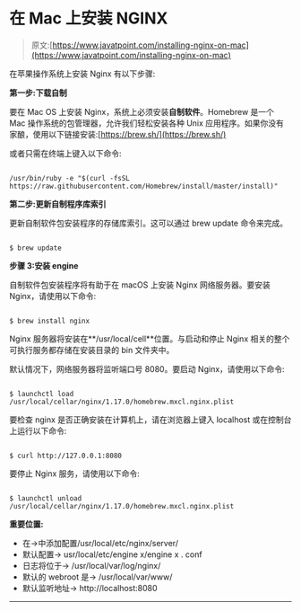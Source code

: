 # 在 Mac 上安装 NGINX

> 原文:[https://www.javatpoint.com/installing-nginx-on-mac](https://www.javatpoint.com/installing-nginx-on-mac)

在苹果操作系统上安装 Nginx 有以下步骤:

**第一步:下载自制**

要在 Mac OS 上安装 Nginx，系统上必须安装**自制软件**。Homebrew 是一个 Mac 操作系统的包管理器，允许我们轻松安装各种 Unix 应用程序。如果你没有家酿，使用以下链接安装:[https://brew.sh/](https://brew.sh/)

或者只需在终端上键入以下命令:

```

/usr/bin/ruby -e "$(curl -fsSL https://raw.githubusercontent.com/Homebrew/install/master/install)"

```

**第二步:更新自制程序库索引**

更新自制软件包安装程序的存储库索引。这可以通过 brew update 命令来完成。

```

$ brew update

```

**步骤 3:安装 engine**

自制软件包安装程序将有助于在 macOS 上安装 Nginx 网络服务器。要安装 Nginx，请使用以下命令:

```

$ brew install nginx

```

Nginx 服务器将安装在**/usr/local/cell**位置。与启动和停止 Nginx 相关的整个可执行服务都存储在安装目录的 bin 文件夹中。

默认情况下，网络服务器将监听端口号 8080。要启动 Nginx，请使用以下命令:

```

$ launchctl load /usr/local/cellar/nginx/1.17.0/homebrew.mxcl.nginx.plist 

```

要检查 nginx 是否正确安装在计算机上，请在浏览器上键入 localhost 或在控制台上运行以下命令:

```

$ curl http://127.0.0.1:8080

```

要停止 Nginx 服务，请使用以下命令:

```

$ launchctl unload /usr/local/cellar/nginx/1.17.0/homebrew.mxcl.nginx.plist 

```

**重要位置:**

*   在->中添加配置/usr/local/etc/nginx/server/
*   默认配置-> usr/local/etc/engine x/engine x . conf
*   日志将位于-> /usr/local/var/log/nginx/
*   默认的 webroot 是-> /usr/local/var/www/
*   默认监听地址-> http://localhost:8080

* * *